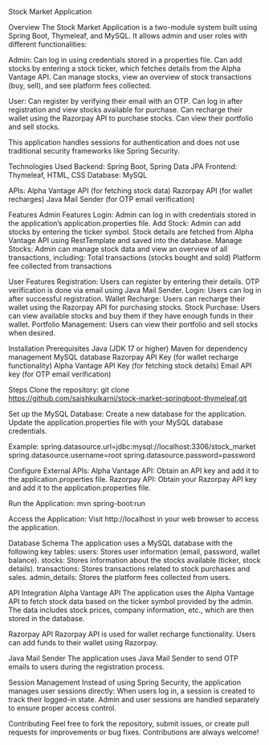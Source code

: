 Stock Market Application

Overview
The Stock Market Application is a two-module system built using Spring Boot, Thymeleaf, and MySQL. It allows admin and user roles with different functionalities:

Admin:
Can log in using credentials stored in a properties file.
Can add stocks by entering a stock ticker, which fetches details from the Alpha Vantage API.
Can manage stocks, view an overview of stock transactions (buy, sell), and see platform fees collected.

User:
Can register by verifying their email with an OTP.
Can log in after registration and view stocks available for purchase.
Can recharge their wallet using the Razorpay API to purchase stocks.
Can view their portfolio and sell stocks.

This application handles sessions for authentication and does not use traditional security frameworks like Spring Security.

Technologies Used
Backend: Spring Boot, Spring Data JPA
Frontend: Thymeleaf, HTML, CSS
Database: MySQL

APIs:
Alpha Vantage API (for fetching stock data)
Razorpay API (for wallet recharges)
Java Mail Sender (for OTP email verification)

Features
Admin Features
Login: Admin can log in with credentials stored in the application’s application.properties file.
Add Stock: Admin can add stocks by entering the ticker symbol. Stock details are fetched from Alpha Vantage API using RestTemplate and saved into the database.
Manage Stocks: Admin can manage stock data and view an overview of all transactions, including:
Total transactions (stocks bought and sold)
Platform fee collected from transactions

User Features
Registration: Users can register by entering their details. OTP verification is done via email using Java Mail Sender.
Login: Users can log in after successful registration.
Wallet Recharge: Users can recharge their wallet using the Razorpay API for purchasing stocks.
Stock Purchase: Users can view available stocks and buy them if they have enough funds in their wallet.
Portfolio Management: Users can view their portfolio and sell stocks when desired.

Installation
Prerequisites
Java (JDK 17 or higher)
Maven for dependency management
MySQL database
Razorpay API Key (for wallet recharge functionality)
Alpha Vantage API Key (for fetching stock details)
Email API key (for OTP email verification)

Steps
Clone the repository:
git clone https://github.com/saishkulkarni/stock-market-springboot-thymeleaf.git

Set up the MySQL Database:
Create a new database for the application.
Update the application.properties file with your MySQL database credentials.

Example:
spring.datasource.url=jdbc:mysql://localhost:3306/stock_market
spring.datasource.username=root
spring.datasource.password=password

Configure External APIs:
Alpha Vantage API: Obtain an API key and add it to the application.properties file.
Razorpay API: Obtain your Razorpay API key and add it to the application.properties file.

Run the Application:
mvn spring-boot:run

Access the Application:
Visit http://localhost in your web browser to access the application.

Database Schema
The application uses a MySQL database with the following key tables:
users: Stores user information (email, password, wallet balance).
stocks: Stores information about the stocks available (ticker, stock details).
transactions: Stores transactions related to stock purchases and sales.
admin_details: Stores the platform fees collected from users.

API Integration
Alpha Vantage API
The application uses the Alpha Vantage API to fetch stock data based on the ticker symbol provided by the admin.
The data includes stock prices, company information, etc., which are then stored in the database.

Razorpay API
Razorpay API is used for wallet recharge functionality. Users can add funds to their wallet using Razorpay.

Java Mail Sender
The application uses Java Mail Sender to send OTP emails to users during the registration process.

Session Management
Instead of using Spring Security, the application manages user sessions directly:
When users log in, a session is created to track their logged-in state.
Admin and user sessions are handled separately to ensure proper access control.

Contributing
Feel free to fork the repository, submit issues, or create pull requests for improvements or bug fixes. Contributions are always welcome!